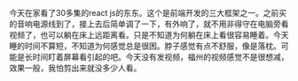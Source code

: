今天在家看了30多集的react js的东东。这个是前端开发的三大框架之一。之前买的音响电源线到了，接上去后简单调了一下，有外响了，就不用非得守在电脑旁看视频了，也可以躺在床上远距离看。只是不知道为何躺在床上看很容易睡着。今天睡的时间不算短，不知道为何感觉总是很困。脖子感觉有点不舒服，像是落枕。可能是长时间盯着屏幕看引起的吧。今天没有发视频，福州的视频感觉不是很想减，效果一般，我怕剪出来就没多少人看。
